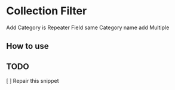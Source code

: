 # Collection Filter
Add Category is Repeater Field same Category name add Multiple

## How to use

## TODO
[ ] Repair this snippet
